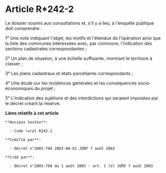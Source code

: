 # Article R*242-2

Le dossier soumis aux consultations et, s'il y a lieu, à l'enquête publique doit comprendre :

1° Une note indiquant l'objet, les motifs et l'étendue de l'opération ainsi que la liste des communes intéressées avec, par
commune, l'indication des sections cadastrales correspondantes ;

2° Un plan de situation, à une échelle suffisante, montrant le territoire à classer ;

3° Les plans cadastraux et états parcellaires correspondants ;

4° Une étude sur les incidences générales et les conséquences socio-économiques du projet ;

5° L'indication des sujétions et des interdictions qui seraient imposées par le décret créant la réserve.

**Liens relatifs à cet article**

	**Anciens textes**:

	  - Code rural R242-2

	**Codifié par**:

	  - Décret n°2003-768 2003-08-01 JORF 7 août 2003

	**Créé par**:

	  - Décret n°2003-768 du 1 août 2003 - art. 1 (V) JORF 7 août 2003
